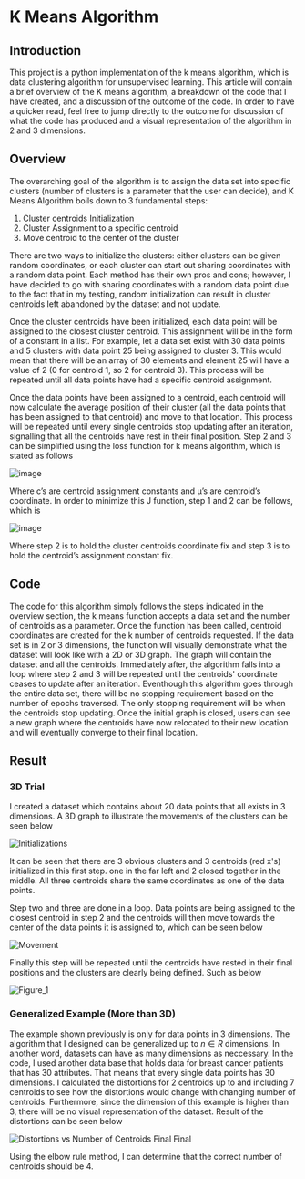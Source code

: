 # K Means Algorithm

## Introduction

This project is a python implementation of the k means algorithm, which is data clustering algorithm for unsupervised learning. This article will contain a brief overview of the K means algorithm, a breakdown of the code that I have created, and a discussion of the outcome of the code. In order to have a quicker read, feel free to jump directly to the outcome for discussion of what the code has produced and a visual representation of the algorithm in 2 and 3 dimensions.

## Overview
The overarching goal of the algorithm is to assign the data set into specific clusters (number of clusters is a parameter that the user can decide), and K Means Algorithm boils down to 3 fundamental steps:

1.	Cluster centroids Initialization
2.	Cluster Assignment to a specific centroid
3.	Move centroid to the center of the cluster

There are two ways to initialize the clusters: either clusters can be given random coordinates, or each cluster can start out sharing coordinates with a random data point. Each method has their own pros and cons; however, I have decided to go with sharing coordinates with a random data point due to the fact that in my testing, random initialization can result in cluster centroids left abandoned by the dataset and not update.

Once the cluster centroids have been initialized, each data point will be assigned to the closest cluster centroid. This assignment will be in the form of a constant in a list. For example, let a data set exist with 30 data points and 5 clusters with data point 25 being assigned to cluster 3. This would mean that there will be an array of 30 elements and element 25 will have a value of 2 (0 for centroid 1, so 2 for centroid 3). This process will be repeated until all data points have had a specific centroid assignment.

Once the data points have been assigned to a centroid, each centroid will now calculate the average position of their cluster (all the data points that has been assigned to that centroid) and move to that location. This process will be repeated until every single centroids stop updating after an iteration, signalling that all the centroids have rest in their final position. Step 2 and 3 can be simplified using the loss function for k means algorithm, which is stated as follows

![image](https://user-images.githubusercontent.com/86145397/210133894-3212f3e7-0111-4f71-8ed1-faefdcbac804.png)

Where c’s are centroid assignment constants and µ’s are centroid’s coordinate. In order to minimize this J function, step 1 and 2 can be follows, which is

![image](https://user-images.githubusercontent.com/86145397/210133901-51713198-acf8-41f4-918e-a0f48954516e.png)

Where step 2 is to hold the cluster centroids coordinate fix and step 3 is to hold the centroid’s assignment constant fix. 

## Code

The code for this algorithm simply follows the steps indicated in the overview section, the k means function accepts a data set and the number of centroids as a parameter. Once the function has been called, centroid coordinates are created for the k number of centroids requested. If the data set is in 2 or 3 dimensions, the function will visually demonstrate what the dataset will look like with a 2D or 3D graph. The graph will contain the dataset and all the centroids. Immediately after, the algorithm falls into a loop where step 2 and 3 will be repeated until the centroids' coordinate ceases to update after an iteration. Eventhough this algorithm goes through the entire data set, there will be no stopping requirement based on the number of epochs traversed. The only stopping requirement will be when the centroids stop updating. Once the initial graph is closed, users can see a new graph where the centroids have now relocated to their new location and will eventually converge to their final location.

## Result

### 3D Trial

I created a dataset which contains about 20 data points that all exists in 3 dimensions. A 3D graph to illustrate the movements of the clusters can be seen below

![Initializations](https://user-images.githubusercontent.com/86145397/196065120-e31e875d-97ef-4a68-9029-a77ea212761d.png)

It can be seen that there are 3 obvious clusters and 3 centroids (red x's) initialized in this first step. one in the far left and 2 closed together in the middle. All three centroids share the same coordinates as one of the data points.

Step two and three are done in a loop. Data points are being assigned to the closest centroid in step 2 and the centroids will then move towards the center of the data points it is assigned to, which can be seen below

![Movement](https://user-images.githubusercontent.com/86145397/196065502-de1cfa40-1a0d-4c2f-979a-a245d8b51c59.png)

Finally this step will be repeated until the centroids have rested in their final positions and the clusters are clearly being defined. Such as below

![Figure_1](https://user-images.githubusercontent.com/86145397/196065549-f739a94b-60b9-4597-aecf-4939f8e5f766.png)

### Generalized Example (More than 3D)

The example shown previously is only for data points in 3 dimensions. The algorithm that I designed can be generalized up to $n \in R$ dimensions. In another word, datasets can have as many dimensions as neccessary. In the code, I used another data base that holds data for breast cancer patients that has 30 attributes. That means that every single data points has 30 dimensions. I calculated the distortions for 2 centroids up to and including 7 centroids to see how the distortions would change with changing number of centroids. Furthermore, since the dimension of this example is higher than 3, there will be no visual representation of the dataset. Result of the distortions can be seen below

![Distortions vs  Number of Centroids Final Final](https://user-images.githubusercontent.com/86145397/196065777-a6c1c4a9-6f4f-46de-83c2-140232d031db.png)

Using the elbow rule method, I can determine that the correct number of centroids should be 4.
